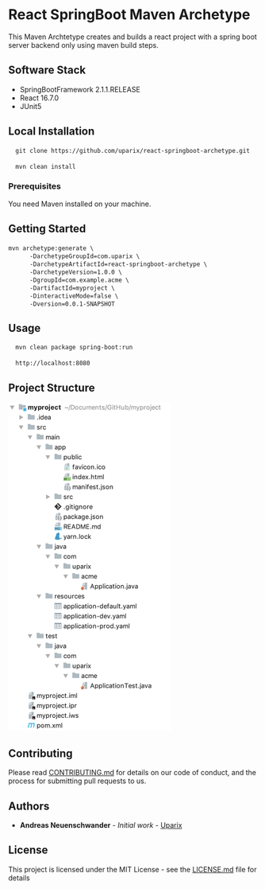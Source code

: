 # React SpringBoot Maven Archetype

This Maven Archtetype creates and builds a react project with a spring boot server backend only using maven build steps.

## Software Stack

- SpringBootFramework 2.1.1.RELEASE
- React 16.7.0
- JUnit5 

## Local Installation

```
  git clone https://github.com/uparix/react-springboot-archetype.git
  
  mvn clean install
```

### Prerequisites

You need Maven installed on your machine.

## Getting Started
```
mvn archetype:generate \
      -DarchetypeGroupId=com.uparix \
      -DarchetypeArtifactId=react-springboot-archetype \
      -DarchetypeVersion=1.0.0 \
      -DgroupId=com.example.acme \
      -DartifactId=myproject \
      -DinteractiveMode=false \
      -Dversion=0.0.1-SNAPSHOT
```

## Usage

```
  mvn clean package spring-boot:run
  
  http://localhost:8080
```

## Project Structure

![Project Structure](src/main/doc/project_structure.png)

## Contributing

Please read [CONTRIBUTING.md](https://gist.github.com/PurpleBooth/b24679402957c63ec426) for details on our code of conduct, and the process for submitting pull requests to us.


## Authors

* **Andreas Neuenschwander** - *Initial work* - [Uparix](https://github.com/uparix)

## License

This project is licensed under the MIT License - see the [LICENSE.md](LICENSE.md) file for details
